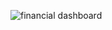 ![financial dashboard](https://github.com/gauri30pai/Power-BI-Dashboard/assets/163096251/12a5da97-fa67-4a5e-8eee-dd40311d1d0d)
